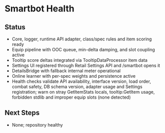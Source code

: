 # Smartbot Health

## Status
- Core, logger, runtime API adapter, class/spec rules and item scoring ready
- Equip pipeline with OOC queue, min-delta damping, and slot coupling active
- Tooltip score deltas integrated via TooltipDataProcessor item data
- Settings UI registered through Retail Settings API and /smartbot opens it
- DetailsBridge with fallback internal meter operational
- Online learner with per-spec weights and persistence active
- Health checks validate API availability, interface version, load order, combat safety,
  DB schema version, adapter usage and Settings registration; warn on stray GetItemStats
  locals, tooltip:GetItem usage, forbidden stdlib and improper equip slots (none detected)

## Next Steps
- None; repository healthy
